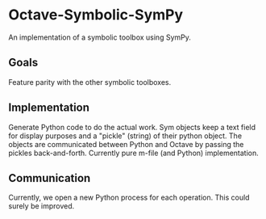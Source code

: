 Octave-Symbolic-SymPy
=====================

An implementation of a symbolic toolbox using SymPy.


Goals
-----

Feature parity with the other symbolic toolboxes.



Implementation
--------------

Generate Python code to do the actual work.  Sym objects keep a text
field for display purposes and a "pickle" (string) of their python
object.  The objects are communicated between Python and Octave by
passing the pickles back-and-forth.  Currently pure m-file (and
Python) implementation.



Communication
-------------

Currently, we open a new Python process for each operation.  This
could surely be improved.




